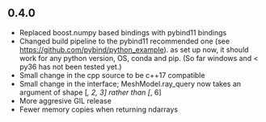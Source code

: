 0.4.0
-----
- Replaced boost.numpy based bindings with pybind11 bindings
- Changed build pipeline to the pybind11 recommended one (see https://github.com/pybind/python_example). as set up now, it should work for any python version, OS, conda and pip. (So far windows and < py36 has not been tested yet.)
- Small change in the cpp source to be c++17 compatible
- Small change in the interface; MeshModel.ray_query now takes an argument of shape [*, 2, 3] rather than [*, 6]
- More aggresive GIL release
- Fewer memory copies when returning ndarrays